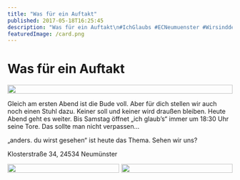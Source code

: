 ```yaml
---
title: "Was für ein Auftakt"
published: 2017-05-18T16:25:45
description: "Was für ein Auftakt\n#IchGlaubs #ECNeumuenster #WirsindderNordbund"
featuredImage: /card.png
---
```


# Was für ein Auftakt

<div style="display: grid; grid-template-columns: repeat(1, 1fr); grid-gap: 5px;">
<img src="/old/ICHGLAUBs-2017_05_Do-5-001.jpg" alt width="100%">
</div>

Gleich am ersten Abend ist die Bude voll. Aber für dich stellen wir auch noch einen Stuhl dazu. Keiner soll und keiner wird draußen bleiben. Heute Abend geht es weiter. Bis Samstag öffnet &#8222;ich glaub&#8217;s&#8220; immer um 18:30 Uhr seine Tore. Das sollte man nicht verpassen&#8230;

&#8222;anders. du wirst gesehen&#8220; ist heute das Thema. Sehen wir uns?

Klosterstraße 34, 24534 Neumünster

<div style="display: grid; grid-template-columns: repeat(2, 1fr); grid-gap: 5px;">
<img src="/old/ICHGLAUBs-2017_05_Do-1-001.jpg" alt width="100%">
<img src="/old/ICHGLAUBs-2017_05_Do-20-001.jpg" alt width="100%">
</div>